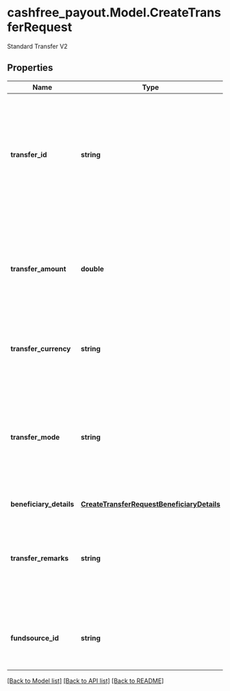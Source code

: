 # cashfree_payout.Model.CreateTransferRequest
Standard Transfer V2

## Properties

Name | Type | Description | Notes
------------ | ------------- | ------------- | -------------
**transfer_id** | **string** | It is the unique ID you create to identify the transfer. You can use a maximum of 40 characters to create a transfer_id.  Alphanumeric and underscore ( _ ) are allowed. | 
**transfer_amount** | **double** | It is the transfer amount. Decimal values are allowed. The minimum value should be equal to or greater than 1.00. (&gt;&#x3D; 1.00) | 
**transfer_currency** | **string** | It is the currency of the transfer amount. The default value is INR. | [optional] 
**transfer_mode** | **string** | It is the mode of transfer. Allowed values are banktransfer, imps, neft, rtgs, upi, paytm, amazonpay, card. The default transfer_mode is banktransfer. | [optional] 
**beneficiary_details** | [**CreateTransferRequestBeneficiaryDetails**](CreateTransferRequestBeneficiaryDetails.md) |  | [optional] 
**transfer_remarks** | **string** | It can contain any additional remarks for the transfer. Alphanumeric and whitespaces are allowed. The maximum character limit is 70. | [optional] 
**fundsource_id** | **string** | It is the ID of the fund source from which the transfer amount will be debited. | [optional] 

[[Back to Model list]](../README.md#documentation-for-models) [[Back to API list]](../README.md#documentation-for-api-endpoints) [[Back to README]](../README.md)

